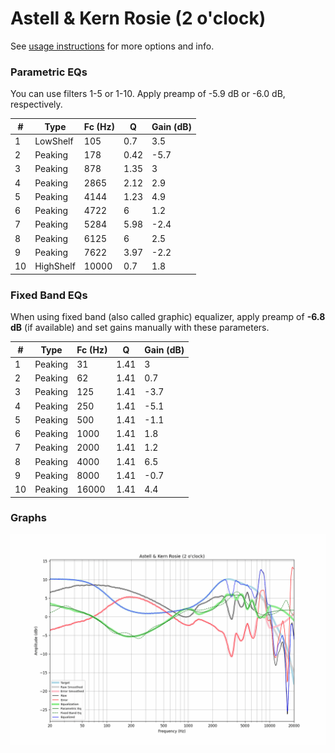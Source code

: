 # Astell & Kern Rosie (2 o'clock)
See [usage instructions](https://github.com/jaakkopasanen/AutoEq#usage) for more options and info.

### Parametric EQs
You can use filters 1-5 or 1-10. Apply preamp of -5.9 dB or -6.0 dB, respectively.

|   # | Type      |   Fc (Hz) |    Q |   Gain (dB) |
|-----|-----------|-----------|------|-------------|
|   1 | LowShelf  |       105 | 0.7  |         3.5 |
|   2 | Peaking   |       178 | 0.42 |        -5.7 |
|   3 | Peaking   |       878 | 1.35 |         3   |
|   4 | Peaking   |      2865 | 2.12 |         2.9 |
|   5 | Peaking   |      4144 | 1.23 |         4.9 |
|   6 | Peaking   |      4722 | 6    |         1.2 |
|   7 | Peaking   |      5284 | 5.98 |        -2.4 |
|   8 | Peaking   |      6125 | 6    |         2.5 |
|   9 | Peaking   |      7622 | 3.97 |        -2.2 |
|  10 | HighShelf |     10000 | 0.7  |         1.8 |

### Fixed Band EQs
When using fixed band (also called graphic) equalizer, apply preamp of **-6.8 dB** (if available) and set gains manually with these parameters.

|   # | Type    |   Fc (Hz) |    Q |   Gain (dB) |
|-----|---------|-----------|------|-------------|
|   1 | Peaking |        31 | 1.41 |         3   |
|   2 | Peaking |        62 | 1.41 |         0.7 |
|   3 | Peaking |       125 | 1.41 |        -3.7 |
|   4 | Peaking |       250 | 1.41 |        -5.1 |
|   5 | Peaking |       500 | 1.41 |        -1.1 |
|   6 | Peaking |      1000 | 1.41 |         1.8 |
|   7 | Peaking |      2000 | 1.41 |         1.2 |
|   8 | Peaking |      4000 | 1.41 |         6.5 |
|   9 | Peaking |      8000 | 1.41 |        -0.7 |
|  10 | Peaking |     16000 | 1.41 |         4.4 |

### Graphs
![](./Astell%20&%20Kern%20Rosie%20(2%20o'clock).png)
